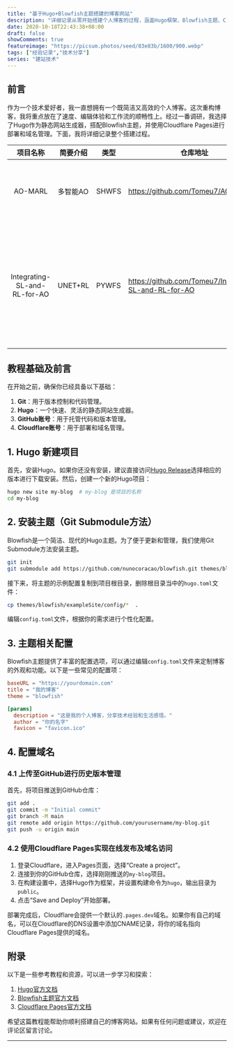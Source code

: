 ```yaml
---
title: "基于Hugo+Blowfish主题搭建的博客网站"
description: "详细记录从零开始搭建个人博客的过程，涵盖Hugo框架、Blowfish主题、Cloudflare Pages部署及域名配置"
date: 2020-10-18T22:43:38+08:00
draft: false
showComments: true
featureimage: "https://picsum.photos/seed/83e83b/1600/900.webp"
tags: ["经验记录","技术分享"]
series: "建站技术"
---
```


## 前言

作为一个技术爱好者，我一直想拥有一个既简洁又高效的个人博客。这次重构博客，我将重点放在了速度、编辑体验和工作流的顺畅性上。经过一番调研，我选择了Hugo作为静态网站生成器，搭配Blowfish主题，并使用Cloudflare Pages进行部署和域名管理。下面，我将详细记录整个搭建过程。



|             项目名称             | 简要介绍    | 类型    | 仓库地址                                                   |                                                                    论文                                                                     |
| :--------------------------: | ------- | ----- | ------------------------------------------------------ | :---------------------------------------------------------------------------------------------------------------------------------------: |
|           AO-MARL            | 多智能AO   | SHWFS | <https://github.com/Tomeu7/AO-MARL>                    |                                Adaptive Optics control with Multi-Agent Model-Free Reinforcement Learning                                 |
| Integrating-SL-and-RL-for-AO | UNET+RL | PYWFS | https://github.com/Tomeu7/Integrating-SL-and-RL-for-AO | Integrating supervised and reinforcement learning for predictive control with an unmodulated pyramid wavefront sensor for adaptive optics |


## 教程基础及前言

在开始之前，确保你已经具备以下基础：

1. **Git**：用于版本控制和代码管理。
2. **Hugo**：一个快速、灵活的静态网站生成器。
3. **GitHub账号**：用于托管代码和版本管理。
4. **Cloudflare账号**：用于部署和域名管理。

## 1. Hugo 新建项目

首先，安装Hugo。如果你还没有安装，建议直接访问[Hugo Release](https://github.com/gohugoio/hugo/releases)选择相应的版本进行下载安装。然后，创建一个新的Hugo项目：

```bash
hugo new site my-blog  # my-blog 是项目的名称
cd my-blog
```

## 2. 安装主题（Git Submodule方法）

Blowfish是一个简洁、现代的Hugo主题。为了便于更新和管理，我们使用Git Submodule方法安装主题。

```bash
git init
git submodule add https://github.com/nunocoracao/blowfish.git themes/blowfish
```

接下来，将主题的示例配置复制到项目根目录，删除根目录当中的`hugo.toml`文件：

```bash
cp themes/blowfish/exampleSite/config/*  .
```

编辑`config.toml`文件，根据你的需求进行个性化配置。

## 3. 主题相关配置

Blowfish主题提供了丰富的配置选项，可以通过编辑`config.toml`文件来定制博客的外观和功能。以下是一些常见的配置项：

```toml
baseURL = "https://yourdomain.com"
title = "我的博客"
theme = "blowfish"

[params]
  description = "这是我的个人博客，分享技术经验和生活感悟。"
  author = "你的名字"
  favicon = "favicon.ico"
```

## 4. 配置域名

### 4.1 上传至GitHub进行历史版本管理

首先，将项目推送到GitHub仓库：

```bash
git add .
git commit -m "Initial commit"
git branch -M main
git remote add origin https://github.com/yourusername/my-blog.git
git push -u origin main
```

### 4.2 使用Cloudflare Pages实现在线发布及域名访问

1. 登录Cloudflare，进入Pages页面，选择“Create a project”。
2. 连接到你的GitHub仓库，选择刚刚推送的`my-blog`项目。
3. 在构建设置中，选择Hugo作为框架，并设置构建命令为`hugo`，输出目录为`public`。
4. 点击“Save and Deploy”开始部署。

部署完成后，Cloudflare会提供一个默认的`.pages.dev`域名。如果你有自己的域名，可以在Cloudflare的DNS设置中添加CNAME记录，将你的域名指向Cloudflare Pages提供的域名。

## 附录

以下是一些参考教程和资源，可以进一步学习和探索：

1. [Hugo官方文档](https://gohugo.io/documentation/)
2. [Blowfish主题官方文档](https://blowfish.page/)
3. [Cloudflare Pages官方文档](https://developers.cloudflare.com/pages/framework-guides/deploy-a-hugo-site/)

希望这篇教程能帮助你顺利搭建自己的博客网站。如果有任何问题或建议，欢迎在评论区留言讨论。

---

